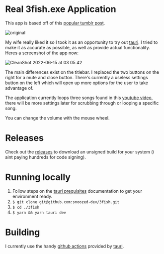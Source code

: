 # Real 3fish.exe Application

This app is based off of this [popular tumblr post](https://ulan-bator.tumblr.com/post/155154594365).

![original](https://user-images.githubusercontent.com/40501327/173753697-c2f942fe-5052-4bb6-9d98-7826f2e5daca.gif)

My wife really liked it so I took it as an opportunity to try out [tauri](https://github.com/tauri-apps/tauri). I tried to make it as accurate as possible, as well as provide actual functionality. Heres a screenshot of the app now:

![CleanShot 2022-06-15 at 03 05 42](https://user-images.githubusercontent.com/40501327/173754335-1ece7340-edd6-436e-a930-9d50c8f30688.gif)

The main differences exist on the titlebar. I replaced the two buttons on the right for a mute and close button. There's currently a useless settings button on the left which will open up more options for the user to take advantage of.

The application currently loops three songs found in this [youtube video](https://www.youtube.com/watch?v=6magIq2zgIM), there will be more settings later for scrubbing through or looping a specific song.

You can change the volume with the mouse wheel.

# Releases

Check out the [releases](https://github.com/snoozed-dev/3fish/releases) to download an unsigned build for your system (i aint paying hundreds for code signing).

# Running locally

1. Follow steps on the [tauri prequisites](https://tauri.studio/v1/guides/getting-started/prerequisites) documentation to get your environment ready.
2. `$ git clone git@github.com:snoozed-dev/3fish.git`
3. `$ cd ./3fish`
4. `$ yarn && yarn tauri dev`

# Building

I currently use the handy [github actions](https://github.com/tauri-apps/tauri-action) provided by [tauri](https://github.com/tauri-apps).
